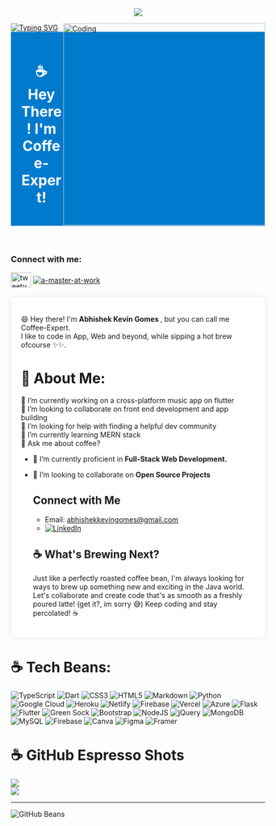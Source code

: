  
<!DOCTYPE html>
<html lang="en">
<head>
    <meta charset="UTF-8">
    <meta name="viewport" content="width=device-width, initial-scale=1.0">
</head>
    

<p align="center"> <img <img src="https://readme-typing-svg.demolab.com?font=Fira+Code&pause=1000&color=777&center=true&vCenter=true&width=435&lines=Hi+%F0%9F%91%8B%2C+I'm+Kevin+Gomes"> </p>

<a href="https://github.com/coffee-expert">
<img  src="https://readme-typing-svg.demolab.com?font=Georgia&size=18&duration=2000&color=777&pause=2000&multiline=true&width=500&height=80&lines=A+Tech+Enthusiast+from+India.;+Seeking+new+challenges+and+opportunities+to+expand+my+skills." alt="Typing SVG" />
</a>
 
<img align="right" alt="Coding" width="400" src="https://cdn.dribbble.com/users/926537/screenshots/4502924/python-2.gif">


<body>
    <header style="background-color: #007acc; color: white; text-align: center; padding: 20px;">
        <h1>☕ Hey There! I'm Coffee-Expert!</h1>
    </header>
    
<h3 align="left">Connect with me:</h3>
<p align="left">
<a href="https://twitter.com/easilyguessedid" target="blank"><img align="center" src="https://raw.githubusercontent.com/rahuldkjain/github-profile-readme-generator/master/src/images/icons/Social/twitter.svg" alt="tweety" height="30" width="40" /></a> 
<a href="https://www.linkedin.com/in/a-master-at-work/" target="blank"><img align="center" src="https://img.shields.io/badge/LinkedIn-0A66C2.svg?style=for-the-badge&logo=LinkedIn&logoColor=white" alt="a-master-at-work"  /></a>
    <div class="container" style="max-width: 800px; margin: 20px auto; background-color: white; padding: 20px; border-radius: 5px; box-shadow: 0 0 10px rgba(0, 0, 0, 0.1);">
        <p> 😄 Hey there! I'm <b> Abhishek Kevin Gomes </b>, but you can call me Coffee-Expert. <br>
            I like to code in App, Web and beyond, while sipping a hot brew ofcourse ✨✨. </p> 
        
# 💫 About Me:
🔭 I’m currently working on a cross-platform music app on flutter <br>👯 I’m looking to collaborate on front end development and app building<br>🤝 I’m looking for help with finding a helpful dev community<br>🌱 I’m currently learning MERN stack<br>💬 Ask me about coffee?<br>

- 🌱 I’m currently proficient in **Full-Stack Web Development.** <br>

- 👯 I’m looking to collaborate on **Open Source Projects** <br>
        <h2> Connect with Me</h2>
        <ul>
            <li> Email: <a href="mailto:abhishekkevingomes@gmail.com">abhishekkevingomes@gmail.com</a></li>
            <li> [![LinkedIn](https://img.shields.io/badge/LinkedIn-%230077B5.svg?logo=linkedin&logoColor=white)](https://linkedin.com/in/https://www.linkedin.com/in/a-master-at-work/) 
        </ul> 
        <h2>☕ What's Brewing Next?</h2>
        <p>
         Just like a perfectly roasted coffee bean, I'm always looking for ways to brew up something new and exciting in the Java world. Let's collaborate and create code that's as smooth as a freshly poured latte! (get it?, im sorry 😅)
         Keep coding and stay percolated! ☕
        </p>
    </div>
</body>
</html>

# ☕ Tech Beans:
![TypeScript](https://img.shields.io/badge/typescript-%23007ACC.svg?style=for-the-badge&logo=typescript&logoColor=white) ![Dart](https://img.shields.io/badge/dart-%230175C2.svg?style=for-the-badge&logo=dart&logoColor=white) ![CSS3](https://img.shields.io/badge/css3-%231572B6.svg?style=for-the-badge&logo=css3&logoColor=white) ![HTML5](https://img.shields.io/badge/html5-%23E34F26.svg?style=for-the-badge&logo=html5&logoColor=white) ![Markdown](https://img.shields.io/badge/markdown-%23000000.svg?style=for-the-badge&logo=markdown&logoColor=white) ![Python](https://img.shields.io/badge/python-3670A0?style=for-the-badge&logo=python&logoColor=ffdd54) ![Google Cloud](https://img.shields.io/badge/GoogleCloud-%234285F4.svg?style=for-the-badge&logo=google-cloud&logoColor=white) ![Heroku](https://img.shields.io/badge/heroku-%23430098.svg?style=for-the-badge&logo=heroku&logoColor=white) ![Netlify](https://img.shields.io/badge/netlify-%23000000.svg?style=for-the-badge&logo=netlify&logoColor=#00C7B7) ![Firebase](https://img.shields.io/badge/firebase-%23039BE5.svg?style=for-the-badge&logo=firebase) ![Vercel](https://img.shields.io/badge/vercel-%23000000.svg?style=for-the-badge&logo=vercel&logoColor=white) ![Azure](https://img.shields.io/badge/azure-%230072C6.svg?style=for-the-badge&logo=microsoftazure&logoColor=white) ![Flask](https://img.shields.io/badge/flask-%23000.svg?style=for-the-badge&logo=flask&logoColor=white) ![Flutter](https://img.shields.io/badge/Flutter-%2302569B.svg?style=for-the-badge&logo=Flutter&logoColor=white) ![Green Sock](https://img.shields.io/badge/green%20sock-88CE02?style=for-the-badge&logo=greensock&logoColor=white) ![Bootstrap](https://img.shields.io/badge/bootstrap-%238511FA.svg?style=for-the-badge&logo=bootstrap&logoColor=white) ![NodeJS](https://img.shields.io/badge/node.js-6DA55F?style=for-the-badge&logo=node.js&logoColor=white) ![jQuery](https://img.shields.io/badge/jquery-%230769AD.svg?style=for-the-badge&logo=jquery&logoColor=white) ![MongoDB](https://img.shields.io/badge/MongoDB-%234ea94b.svg?style=for-the-badge&logo=mongodb&logoColor=white) ![MySQL](https://img.shields.io/badge/mysql-4479A1.svg?style=for-the-badge&logo=mysql&logoColor=white) ![Firebase](https://img.shields.io/badge/firebase-a08021?style=for-the-badge&logo=firebase&logoColor=ffcd34) ![Canva](https://img.shields.io/badge/Canva-%2300C4CC.svg?style=for-the-badge&logo=Canva&logoColor=white) ![Figma](https://img.shields.io/badge/figma-%23F24E1E.svg?style=for-the-badge&logo=figma&logoColor=white) ![Framer](https://img.shields.io/badge/Framer-black?style=for-the-badge&logo=framer&logoColor=blue)

# ☕ GitHub Espresso Shots
![](https://github-readme-stats.vercel.app/api/top-langs/?username=Coffee-Expert&theme=radical&hide_border=false&include_all_commits=true&count_private=false&layout=compact)
<br>
![](https://github-readme-streak-stats.herokuapp.com/?user=Coffee-Expert&theme=radical&hide_border=false)<br/>

---

![GitHub Beans](https://komarev.com/ghpvc/?username=abhishekkevingomes&color=green)





</p>
